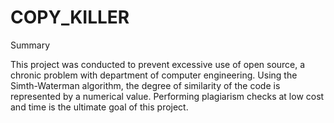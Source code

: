 # COPY_KILLER

Summary

This project was conducted to prevent excessive use of open source, a chronic problem with department of computer engineering.
Using the Simth-Waterman algorithm, the degree of similarity of the code is represented by a numerical value.
Performing plagiarism checks at low cost and time is the ultimate goal of this project.
